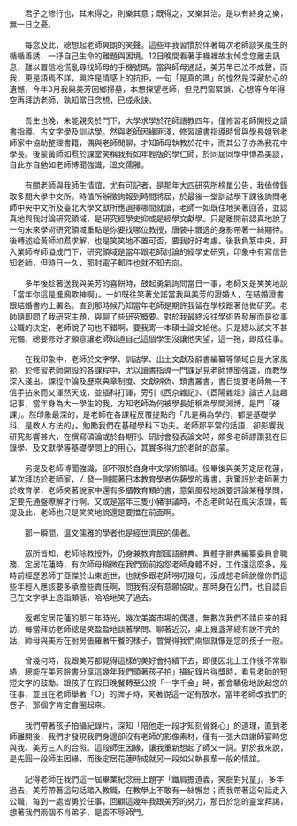 <!--鐵肩擔道義，笑臉對學生：追憶如父般的學仁老師--!>

　　君子之修行也，其未得之，則樂其意；既得之，又樂其治。是以有終身之樂，無一日之憂。<br><br>
  
　　每念及此，總想起老師爽朗的笑聲。這些年我習慣於伴著每次老師談笑風生的循循善誘，一抒自己生命的難題與困境。12日晚間看著手機裡故友悼念您離去訊息，難以置信地慌亂尋找師母的手機號碼，當與師母通話，美芳早已泣不成聲，而我，更是語焉不詳，興許是情感上的抗拒，一句「是真的嗎」的惶然是深藏於心的遺憾，今年3月我與美芳回鄉掃墓，本想探望老師，但見門窗緊鎖，心想等今年得空再拜訪老師，孰知當日念想，已成永訣。<br><br>
  
　　吾生也晚，未能親炙於門下，大學求學於花師語教四年，僅修習老師開授之讀書指導、古文字學及訓詁學。然與老師因緣匪淺，修習讀書指導時曾與學長姐到老師家中協助整理書籍，偶與老師閒聊，才知師母執教於花中，而其公子亦為我花中學長。後蒙黃師如焄於課堂笑稱我有如年輕版的學仁師，於同屆同學中傳為美談，自此亦自勉如老師博聞強識，溫文儒雅。<br><br>
  
　　有關老師與我師生情誼，尤有可記者，是那年大四研究所榜單公告，我僥倖錄取多間大學中文所。時值所辦徵詢報到時間將屆，於最後一堂訓詁學下課後詢問老師中央中文所及臺北大學文獻所應選擇哪間就讀，老師一如既往地笑著回答，並認真地與我討論研究領域，是研究經學史抑或是經學文獻學。只是離開前認真地說了一句未來學術研究領域重點是你要找哪位教授，唐裝中飄逸的身影帶著一絲期待。後轉述給黃師如焄求解，也是笑笑地不置可否，要我好好考慮。後我負笈中央，拜入業師岑師溢成門下，研究領域是當年跟老師討論的經學史研究，印象中有寫信告知老師，但時日一久，那封電子郵件也就不知去向。<br><br>
  
　　多年後趁著送我與美芳的喜餅時，鼓起勇氣詢問當日一事，老師又是笑笑地說「當年你這是進廟欺神啊」。一如既往笑著允諾當我與美芳的證婚人，在結婚證書跟結婚書約上署名。直到那時候乃知當年老師是期許我留在學校跟著他做研究。老師隨即問了我研究主題，與聊了些研究概要。對於我最終沒往學術界發展而是從事公職的決定，老師說了句也不錯啊，要我寄一本碩士論文給他。只是總以該文不甚完備，總要修好才願意讓老師知道自己這個學生沒讓他失望，這一拖，即成往事。<br><br>
  
　　在我印象中，老師於文字學、訓詁學、出土文獻及辭書編纂等領域自是大家風範，於修習老師開設的各課程中，尤以讀書指導一門課足見老師博聞強識，而教學深入淺出。課程中論及歷來典章制度、文獻辨偽、類書叢書，書目提要老師無一不信手拈來而又渾然天成，並插科打諢，旁引《西京雜記》、《酉陽雜俎》論古人誌趣記事，當年身為大一學生的我，方知老師為何被學長姐稱為學問淵博，是門「硬課」。然印象最深的，是老師在各課程反覆提點的「凡是稱為學的，都是基礎學科，是教人方法的」。勉勵我們在基礎學科下功夫。老師那平常的話語，卻影響我研究影響甚大，在撰寫碩論或於各期刊、研討會發表論文時，頗多老師謬讚我在目錄學、及文獻學等基礎學問上的用心，其實多得力於老師的啟蒙。<br><br>
  
　　另提及老師博聞強識，卻不限於自身中文學術領域。役畢後與美芳定居花蓮，某次拜訪於老師家，ㄥ發一側擺著日本教育學者佐藤學的專書，我驚訝於老師著力於教育學，老師笑著說家中還有多櫃教育類的書，意氣風發地說要評論某種學問，定要先通盤瞭解才行啊。又或是當年三隻小豬爭議時，不忍老師站在風尖浪頭，每提及此，老師也只是笑笑地說還是要擋在前面啊。<br><br>
  
　　那一瞬間，溫文儒雅的學者也是經世濟民的儒者。<br><br>
  
　　眾所皆知，老師除教授外，仍身兼教育部國語辭典、異體字辭典編纂委員會職務，定居花蓮時，有次師母稍微在我們面前抱怨老師身體不好，工作還這麼多。是時前經歷恩師丁亞傑於山東逝世，也就多跟老師嘮叨幾句，沒成想老師說像你們這些年輕人應該要多承擔些責任啊，問我有沒有意願協助。那時身在公門，也自認自己在文字學上造詣頗低，哈哈地笑了過去。<br><br>
  
　　返鄉定居花蓮的那三年時光，幾次美崙市場的偶遇，無數次我們不請自來的拜訪，每當拜訪老師總是笑盈盈地談著學問、聊著近況，桌上幾盞茶總有說不完的話，師母與美芳在廚房張羅著午餐的樣子，會覺得我們兩個就像是您的孩子一般。<br><br>
  
　　曾幾何時，我跟美芳都覺得這樣的美好會持續下去，即便因北上工作後不常聯絡，總能在美芳臉書分享這幾年我們領著孩子拍」攝紀錄片得獎時，看見老師的短短文字的鼓勵。跟孩子在假日晚餐轉至公視「一字千金」時，都會驕傲地說起您的往事，並且在老師舉著「○」的牌子時，笑著說這一定有放水，當年老師改我們的卷子，那個字肯定會圈起來。<br><br>
  
　　我們帶著孩子拍攝紀錄片，深知「陪他走一段才知刻骨銘心」的道理，直到老師離開後，我們才發現我們身邊卻沒有老師的影像素材，僅有一張大四謝師宴時您與我、美芳三人的合照。這段師生因緣，讓我重新想起了師父一詞。對於我來說，是先圓一段師生因緣，而後定居花蓮時成就另一段如父執長輩一般的情誼。<br><br>
  
　　記得老師在我們這一屆畢業紀念冊上題字「鐵肩擔道義，笑臉對兒童」。多年過去，美芳帶著這句話踏入教職，在教學上不敢有一絲懈怠；而我帶著這句話走入公職，每到一處皆勇於任事，回顧這幾年我跟美芳的努力，那日於您的靈堂拜謁，想著我們兩個不肖弟子，是否不辱師門。
